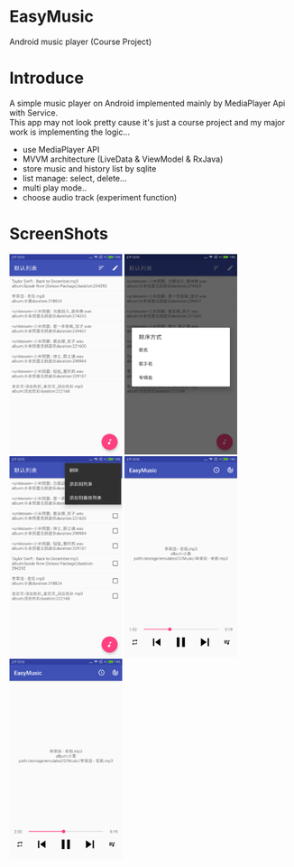 # EasyMusic
Android music player (Course Project)
# Introduce
A simple music player on Android implemented mainly by MediaPlayer Api with Service.<br>
This app may not look pretty cause it's just a course project and my major work is implementing the logic...<br>
- use MediaPlayer API
- MVVM architecture (LiveData & ViewModel & RxJava)
- store music and history list by sqlite
- list manage: select, delete...
- multi play mode..
- choose audio track (experiment function)
# ScreenShots
<img src="sc/sc (1).png" width = 200/>
<img src="sc/sc (2).png" width = 200/>
<img src="sc/sc (3).png" width = 200/>
<img src="sc/sc (4).png" width = 200/>
<img src="sc/sc (5).png" width = 200/>
